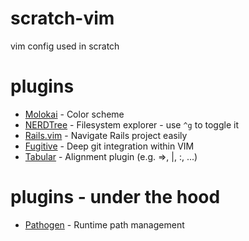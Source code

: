 scratch-vim
===========

vim config used in scratch

plugins
=======

* [Molokai](https://github.com/nviennot/molokai)      - Color scheme
* [NERDTree](https://github.com/scrooloose/nerdtree)  - Filesystem explorer - use `^g` to toggle it
* [Rails.vim](https://github.com/tpope/vim-rails)     - Navigate Rails project easily
* [Fugitive](https://github.com/tpope/vim-fugitive)   - Deep git integration within VIM
* [Tabular](https://github.com/godlygeek/tabular.git) - Alignment plugin (e.g. =>, |, :, ...)

plugins - under the hood
========================

* [Pathogen](https://github.com/tpope/vim-pathogen) - Runtime path management
